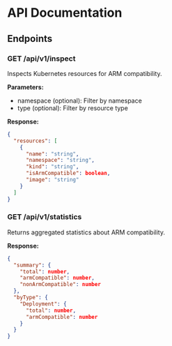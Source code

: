 # API Documentation

## Endpoints

### GET /api/v1/inspect

Inspects Kubernetes resources for ARM compatibility.

**Parameters:**
- namespace (optional): Filter by namespace
- type (optional): Filter by resource type

**Response:**
```json
{
  "resources": [
    {
      "name": "string",
      "namespace": "string",
      "kind": "string",
      "isArmCompatible": boolean,
      "image": "string"
    }
  ]
}
```

### GET /api/v1/statistics

Returns aggregated statistics about ARM compatibility.

**Response:**
```json
{
  "summary": {
    "total": number,
    "armCompatible": number,
    "nonArmCompatible": number
  },
  "byType": {
    "Deployment": {
      "total": number,
      "armCompatible": number
    }
  }
}
```